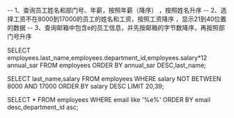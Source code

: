 -- 1、查询员工姓名和部门号、年薪，按照年薪（降序） ，按照姓名升序
-- 2、选择工资不在8000到17000的员工的姓名和工资，按照工资降序  ，显示21到40位置的数据
-- 3、查询邮箱中包含e的员工信息，并先按邮箱的字节数降序，再按照部门号升序



SELECT employees.last_name,employees.department_id,employees.salary*12 annual_sar
FROM employees
ORDER BY annual_sar DESC,last_name;

SELECT last_name,salary
FROM employees
WHERE salary NOT BETWEEN 8000 AND 17000
ORDER BY salary DESC
LIMIT 20,39;


SELECT *
FROM employees
WHERE email like '%e%'
ORDER BY email desc,department_id asc;
